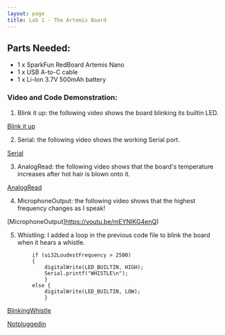 ```yaml
---
layout: page
title: Lab 1 - The Artemis Board
---
```


## Parts Needed:
* 1 x SparkFun RedBoard Artemis Nano
* 1 x USB A-to-C cable
* 1 x Li-Ion 3.7V 500mAh battery

### Video and Code Demonstration:
1. Blink it up: the following video shows the board blinking its builtin LED.

[Blink it up](https://youtu.be/njZcvr3d-II) 

2. Serial: the following video shows the working Serial port.

[Serial](https://youtu.be/TS8YnWNQZ3k)

3. AnalogRead: the following video shows that the board's temperature increases after hot hair is blown onto it.  

[AnalogRead](https://youtu.be/1eO07-Ztc6g)

4. MicrophoneOutput: the following video shows that the highest frequency changes as I speak! 

[MicrophoneOutput]https://youtu.be/mEYNIKG4enQ)

5. Whistling: I added a loop in the previous code file to blink the board when it hears a whistle.
```
        if (ui32LoudestFrequency > 2500)
        {
            digitalWrite(LED_BUILTIN, HIGH);
            Serial.printf("WHISTLE\n");
            }
        else {
            digitalWrite(LED_BUILTIN, LOW);
            }
```
[BlinkingWhistle](https://youtu.be/KoDkX6vNTrs)

[Notpluggedin](https://youtu.be/-92acptAEIU)
